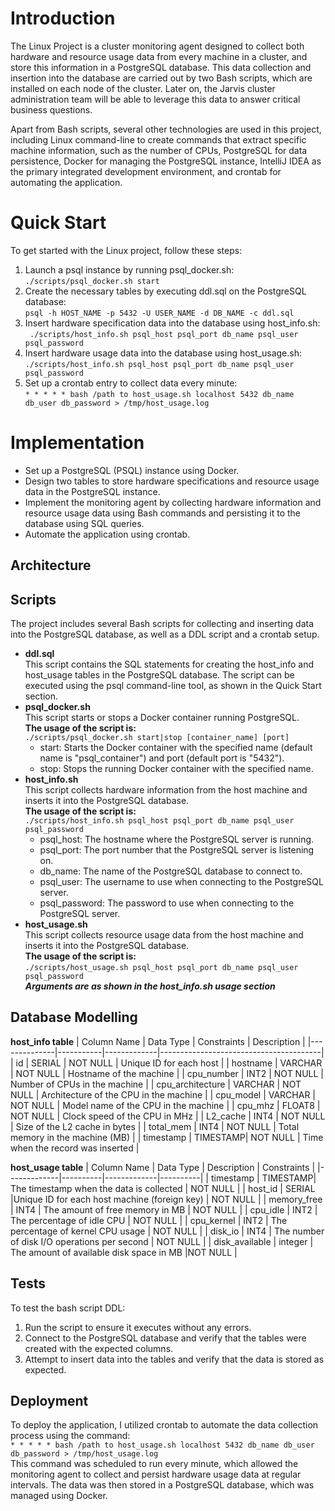 # Introduction
The Linux Project is a cluster monitoring agent designed to collect both hardware and resource usage data from every machine in a cluster, and store this information in a PostgreSQL database. This data collection and insertion into the database are carried out by two Bash scripts, which are installed on each node of the cluster. Later on, the Jarvis cluster administration team will be able to leverage this data to answer critical business questions.

Apart from Bash scripts, several other technologies are used in this project, including Linux command-line to create commands that extract specific machine information, such as the number of CPUs, PostgreSQL for data persistence, Docker for managing the PostgreSQL instance, IntelliJ IDEA as the primary integrated development environment, and crontab for automating the application.

# Quick Start
To get started with the Linux project, follow these steps:

  1. Launch a psql instance by running psql_docker.sh: <br/> ``` ./scripts/psql_docker.sh start ```
  2. Create the necessary tables by executing ddl.sql on the PostgreSQL database: <br/> ``` psql -h HOST_NAME -p 5432 -U USER_NAME -d DB_NAME -c ddl.sql ```
  3. Insert hardware specification data into the database using host_info.sh: <br/> ``` ./scripts/host_info.sh psql_host psql_port db_name psql_user psql_password```
  4. Insert hardware usage data into the database using host_usage.sh: <br/> ``` ./scripts/host_info.sh psql_host psql_port db_name psql_user psql_password ```
  5. Set up a crontab entry to collect data every minute: <br/> ``` * * * * * bash /path to host_usage.sh localhost 5432 db_name db_user db_password > /tmp/host_usage.log ```


# Implementation

  - Set up a PostgreSQL (PSQL) instance using Docker.
  - Design two tables to store hardware specifications and resource usage data in the PostgreSQL instance.
  - Implement the monitoring agent by collecting hardware information and resource usage data using Bash commands and persisting it to the database using SQL queries.
  - Automate the application using crontab.

## Architecture


## Scripts
The project includes several Bash scripts for collecting and inserting data into the PostgreSQL database, as well as a DDL script and a crontab setup.
- **ddl.sql** </br>
This script contains the SQL statements for creating the host_info and host_usage tables in the PostgreSQL database. The script can be executed using the psql command-line tool, as shown in the Quick Start section.
- **psql_docker.sh** </br>
This script starts or stops a Docker container running PostgreSQL. </br>
**The usage of the script is:** </br>  ``` ./scripts/psql_docker.sh start|stop [container_name] [port] ```
  - start: Starts the Docker container with the specified name (default name is "psql_container") and port (default port is "5432").
  - stop: Stops the running Docker container with the specified name.
- **host_info.sh** </br>
This script collects hardware information from the host machine and inserts it into the PostgreSQL database. </br> 
**The usage of the script is:** </br> ```./scripts/host_info.sh psql_host psql_port db_name psql_user psql_password```
  - psql_host: The hostname where the PostgreSQL server is running.
  - psql_port: The port number that the PostgreSQL server is listening on.
  - db_name: The name of the PostgreSQL database to connect to.
  - psql_user: The username to use when connecting to the PostgreSQL server.
  - psql_password: The password to use when connecting to the PostgreSQL server.
- **host_usage.sh** </br>
This script collects resource usage data from the host machine and inserts it into the PostgreSQL database.</br>
**The usage of the script is:** </br>
```./scripts/host_usage.sh psql_host psql_port db_name psql_user psql_password```</br>
***Arguments are as shown in the host_info.sh usage section***
## Database Modelling
**host_info table**
| Column Name  | Data Type | Constraints | Description                            |
|--------------|-----------|-------------|----------------------------------------|
| id           | SERIAL    | NOT NULL    | Unique ID for each host                |
| hostname     | VARCHAR   | NOT NULL    | Hostname of the machine                |
| cpu_number   | INT2       | NOT NULL    | Number of CPUs in the machine           |
| cpu_architecture | VARCHAR   | NOT NULL    | Architecture of the CPU in the machine |
| cpu_model    | VARCHAR   | NOT NULL    | Model name of the CPU in the machine    |
| cpu_mhz      | FLOAT8     | NOT NULL    | Clock speed of the CPU in MHz           |
| L2_cache     | INT4       | NOT NULL    | Size of the L2 cache in bytes           |
| total_mem    | INT4       | NOT NULL    | Total memory in the machine (MB)        |
| timestamp    | TIMESTAMP| NOT NULL    | Time when the record was inserted       |


**host_usage table**
| Column Name | Data Type | Description | Constraints |
|-------------|----------|-------------|----------|
| timestamp   | TIMESTAMP| The timestamp when the data is collected | NOT NULL |
| host_id     | SERIAL      |Unique ID for each host machine (foreign key) | NOT NULL |
| memory_free | INT4  | The amount of free memory in MB | NOT NULL |
| cpu_idle    | INT2 | The percentage of idle CPU | NOT NULL |
| cpu_kernel  | INT2 | The percentage of kernel CPU usage | NOT NULL |
| disk_io     | INT4  | The number of disk I/O operations per second | NOT NULL |
| disk_available | integer  | The amount of available disk space in MB |NOT NULL |

## Tests
To test the bash script DDL:
1. Run the script to ensure it executes without any errors.
2. Connect to the PostgreSQL database and verify that the tables were created with the expected columns.
3. Attempt to insert data into the tables and verify that the data is stored as expected.
## Deployment
To deploy the application, I utilized crontab to automate the data collection process using the command: </br>
``` * * * * * bash /path to host_usage.sh localhost 5432 db_name db_user db_password > /tmp/host_usage.log ``` </br>
This command was scheduled to run every minute, which allowed the monitoring agent to collect and persist hardware usage data at regular intervals. The data was then stored in a PostgreSQL database, which was managed using Docker.
